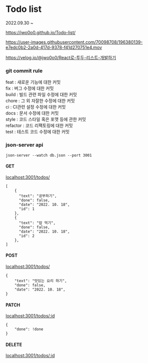 # Todo list
2022.09.30 ~


https://jwo0o0.github.io/Todo-list/

https://user-images.githubusercontent.com/70098708/196380139-e7edc0b2-2a0d-417d-9378-f41d270751e4.mov


https://velog.io/@jwo0o0/React로-투두-리스트-개발하기

### git commit rule
feat : 새로운 기능에 대한 커밋<br>
fix : 버그 수정에 대한 커밋<br>
build : 빌드 관련 파일 수정에 대한 커밋<br>
chore : 그 외 자잘한 수정에 대한 커밋<br>
ci : CI관련 설정 수정에 대한 커밋<br>
docs : 문서 수정에 대한 커밋<br>
style : 코드 스타일 혹은 포맷 등에 관한 커밋<br>
refactor : 코드 리팩토링에 대한 커밋<br>
test : 테스트 코드 수정에 대한 커밋<br>

### json-server api 
<code>json-server --watch db.json --port 3001</code>
#### GET
[localhost:3001/todos/](http://localhost:3001/todos/)

```
[
    {
      "text": "공부하기",
      "done": false,
      "date": "2022. 10. 18",
      "id": 1
    },
    {
      "text": "밥 먹기",
      "done": false,
      "date": "2022. 10. 18",
      "id": 2
    },
]
```

#### POST
[localhost:3001/todos/](http://localhost:3001/todos/)
```
{
    "text": "맛있는 요리 하기",
    "done": false,
    "date": "2022. 10. 18",
}
```

#### PATCH
[localhost:3001/todos/:id](http://localhost:3001/todos/:id)
```
{
    "done": !done
}
```

#### DELETE
[localhost:3001/todos/:id](http://localhost:3001/todos/:id)

